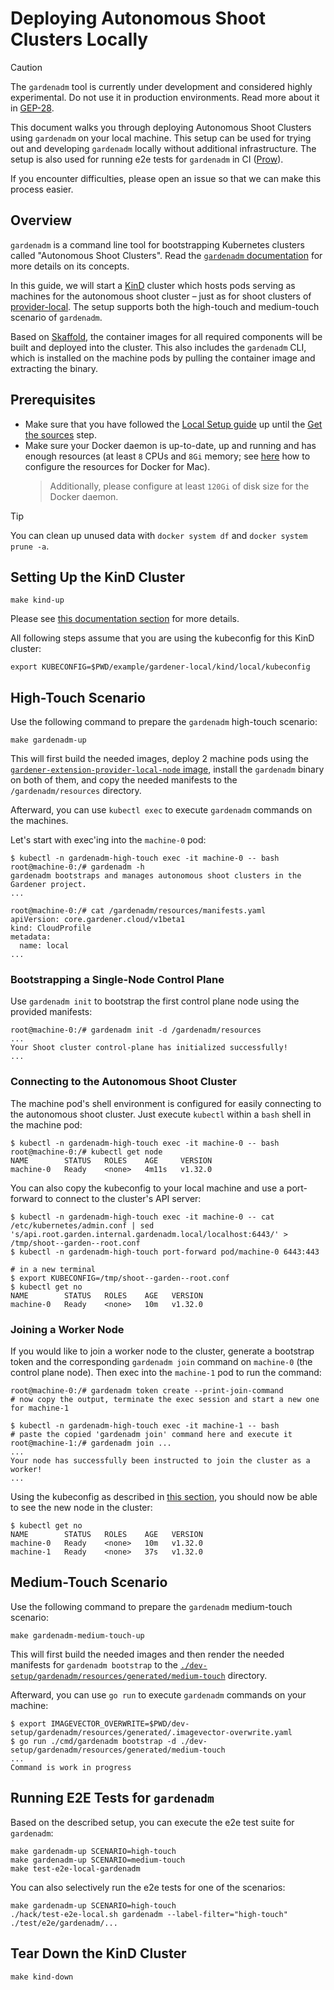 # Deploying Autonomous Shoot Clusters Locally

> [!CAUTION]
> The `gardenadm` tool is currently under development and considered highly experimental.
> Do not use it in production environments.
> Read more about it in [GEP-28](../proposals/28-autonomous-shoot-clusters.md).

This document walks you through deploying Autonomous Shoot Clusters using `gardenadm` on your local machine.
This setup can be used for trying out and developing `gardenadm` locally without additional infrastructure.
The setup is also used for running e2e tests for `gardenadm` in CI ([Prow](https://prow.gardener.cloud)).

If you encounter difficulties, please open an issue so that we can make this process easier.

## Overview

`gardenadm` is a command line tool for bootstrapping Kubernetes clusters called "Autonomous Shoot Clusters". Read the [`gardenadm` documentation](../concepts/gardenadm.md) for more details on its concepts.

In this guide, we will start a [KinD](https://kind.sigs.k8s.io/) cluster which hosts pods serving as machines for the autonomous shoot cluster – just as for shoot clusters of [provider-local](../extensions/provider-local.md).
The setup supports both the high-touch and medium-touch scenario of `gardenadm`.

Based on [Skaffold](https://skaffold.dev/), the container images for all required components will be built and deployed into the cluster.
This also includes the `gardenadm` CLI, which is installed on the machine pods by pulling the container image and extracting the binary.

## Prerequisites

- Make sure that you have followed the [Local Setup guide](../development/local_setup.md) up until the [Get the sources](../development/local_setup.md#get-the-sources) step.
- Make sure your Docker daemon is up-to-date, up and running and has enough resources (at least `8` CPUs and `8Gi` memory; see [here](https://docs.docker.com/desktop/mac/#resources) how to configure the resources for Docker for Mac).
  > Additionally, please configure at least `120Gi` of disk size for the Docker daemon.

> [!TIP]
> You can clean up unused data with `docker system df` and `docker system prune -a`.

## Setting Up the KinD Cluster

```shell
make kind-up
```

Please see [this documentation section](getting_started_locally.md#setting-up-the-kind-cluster-garden-and-seed) for more details.

All following steps assume that you are using the kubeconfig for this KinD cluster:

```shell
export KUBECONFIG=$PWD/example/gardener-local/kind/local/kubeconfig
```

## High-Touch Scenario

Use the following command to prepare the `gardenadm` high-touch scenario:

```shell
make gardenadm-up
```

This will first build the needed images, deploy 2 machine pods using the [`gardener-extension-provider-local-node` image](../../pkg/provider-local/node), install the `gardenadm` binary on both of them, and copy the needed manifests to the `/gardenadm/resources` directory.

Afterward, you can use `kubectl exec` to execute `gardenadm` commands on the machines.

Let's start with exec'ing into the `machine-0` pod:

```shell
$ kubectl -n gardenadm-high-touch exec -it machine-0 -- bash
root@machine-0:/# gardenadm -h
gardenadm bootstraps and manages autonomous shoot clusters in the Gardener project.
...

root@machine-0:/# cat /gardenadm/resources/manifests.yaml
apiVersion: core.gardener.cloud/v1beta1
kind: CloudProfile
metadata:
  name: local
...
```

### Bootstrapping a Single-Node Control Plane

Use `gardenadm init` to bootstrap the first control plane node using the provided manifests:

```shell
root@machine-0:/# gardenadm init -d /gardenadm/resources
...
Your Shoot cluster control-plane has initialized successfully!
...
```

### Connecting to the Autonomous Shoot Cluster

The machine pod's shell environment is configured for easily connecting to the autonomous shoot cluster.
Just execute `kubectl` within a `bash` shell in the machine pod:

```shell
$ kubectl -n gardenadm-high-touch exec -it machine-0 -- bash
root@machine-0:/# kubectl get node
NAME        STATUS   ROLES    AGE     VERSION
machine-0   Ready    <none>   4m11s   v1.32.0
```

You can also copy the kubeconfig to your local machine and use a port-forward to connect to the cluster's API server:

```shell
$ kubectl -n gardenadm-high-touch exec -it machine-0 -- cat /etc/kubernetes/admin.conf | sed 's/api.root.garden.internal.gardenadm.local/localhost:6443/' > /tmp/shoot--garden--root.conf
$ kubectl -n gardenadm-high-touch port-forward pod/machine-0 6443:443

# in a new terminal
$ export KUBECONFIG=/tmp/shoot--garden--root.conf
$ kubectl get no
NAME        STATUS   ROLES    AGE   VERSION
machine-0   Ready    <none>   10m   v1.32.0
```

### Joining a Worker Node

If you would like to join a worker node to the cluster, generate a bootstrap token and the corresponding `gardenadm join` command on `machine-0` (the control plane node).
Then exec into the `machine-1` pod to run the command:

```shell
root@machine-0:/# gardenadm token create --print-join-command
# now copy the output, terminate the exec session and start a new one for machine-1

$ kubectl -n gardenadm-high-touch exec -it machine-1 -- bash
# paste the copied 'gardenadm join' command here and execute it
root@machine-1:/# gardenadm join ...
...
Your node has successfully been instructed to join the cluster as a worker!
...
```

Using the kubeconfig as described in [this section](#connecting-to-the-autonomous-shoot-cluster), you should now be able to see the new node in the cluster:

```shell
$ kubectl get no
NAME        STATUS   ROLES    AGE   VERSION
machine-0   Ready    <none>   10m   v1.32.0
machine-1   Ready    <none>   37s   v1.32.0
```

## Medium-Touch Scenario

Use the following command to prepare the `gardenadm` medium-touch scenario:

```shell
make gardenadm-medium-touch-up
```

This will first build the needed images and then render the needed manifests for `gardenadm bootstrap` to the [`./dev-setup/gardenadm/resources/generated/medium-touch`](../../dev-setup/gardenadm/resources/generated/medium-touch) directory.

Afterward, you can use `go run` to execute `gardenadm` commands on your machine:

```shell
$ export IMAGEVECTOR_OVERWRITE=$PWD/dev-setup/gardenadm/resources/generated/.imagevector-overwrite.yaml
$ go run ./cmd/gardenadm bootstrap -d ./dev-setup/gardenadm/resources/generated/medium-touch
...
Command is work in progress
```

## Running E2E Tests for `gardenadm`

Based on the described setup, you can execute the e2e test suite for `gardenadm`:

```shell
make gardenadm-up SCENARIO=high-touch
make gardenadm-up SCENARIO=medium-touch
make test-e2e-local-gardenadm
```

You can also selectively run the e2e tests for one of the scenarios:

```shell
make gardenadm-up SCENARIO=high-touch
./hack/test-e2e-local.sh gardenadm --label-filter="high-touch" ./test/e2e/gardenadm/...
```

## Tear Down the KinD Cluster

```shell
make kind-down
```
